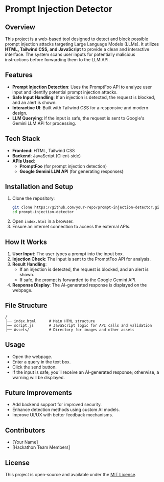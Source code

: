 # Prompt Injection Detector

## Overview
This project is a web-based tool designed to detect and block possible prompt injection attacks targeting Large Language Models (LLMs). It utilizes **HTML, Tailwind CSS, and JavaScript** to provide a clean and interactive interface. The system scans user inputs for potentially malicious instructions before forwarding them to the LLM API.

## Features
- **Prompt Injection Detection**: Uses the PromptFoo API to analyze user input and identify potential prompt injection attacks.
- **Safe Input Handling**: If an injection is detected, the request is blocked, and an alert is shown.
- **Interactive UI**: Built with Tailwind CSS for a responsive and modern design.
- **LLM Querying**: If the input is safe, the request is sent to Google's Gemini LLM API for processing.

## Tech Stack
- **Frontend**: HTML, Tailwind CSS
- **Backend**: JavaScript (Client-side)
- **APIs Used**:
  - **PromptFoo** (for prompt injection detection)
  - **Google Gemini LLM API** (for generating responses)

## Installation and Setup
1. Clone the repository:
   ```bash
   git clone https://github.com/your-repo/prompt-injection-detector.git
   cd prompt-injection-detector
   ```
2. Open `index.html` in a browser.
3. Ensure an internet connection to access the external APIs.

## How It Works
1. **User Input**: The user types a prompt into the input box.
2. **Injection Check**: The input is sent to the PromptFoo API for analysis.
3. **Result Handling**:
   - If an injection is detected, the request is blocked, and an alert is shown.
   - If safe, the prompt is forwarded to the Google Gemini API.
4. **Response Display**: The AI-generated response is displayed on the webpage.

## File Structure
```
/
│── index.html      # Main HTML structure
│── script.js       # JavaScript logic for API calls and validation
│── Assets/         # Directory for images and other assets
```

## Usage
- Open the webpage.
- Enter a query in the text box.
- Click the send button.
- If the input is safe, you’ll receive an AI-generated response; otherwise, a warning will be displayed.

## Future Improvements
- Add backend support for improved security.
- Enhance detection methods using custom AI models.
- Improve UI/UX with better feedback mechanisms.

## Contributors
- [Your Name]
- [Hackathon Team Members]

## License
This project is open-source and available under the [MIT License](LICENSE).

